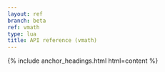 ```yaml
---
layout: ref
branch: beta
ref: vmath
type: lua
title: API reference (vmath)
---
```

{% include anchor_headings.html html=content %}